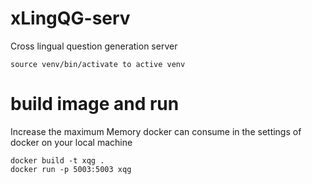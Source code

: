 # xLingQG-serv
Cross lingual question generation server
```
source venv/bin/activate to active venv
```

# build image and run 
Increase the maximum Memory docker can consume in the settings of docker on your local machine
````
docker build -t xqg .
docker run -p 5003:5003 xqg
````
